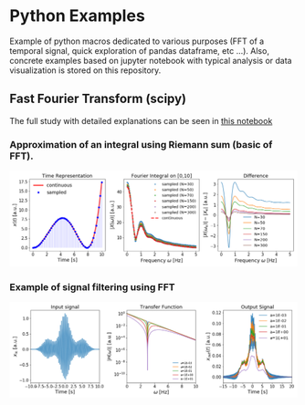# Python Examples

Example of python macros dedicated to various purposes (FFT of a temporal signal, quick exploration of pandas dataframe, etc ...). Also, concrete examples based on jupyter notebook with
typical analysis or data visualization is stored on this repository.

## Fast Fourier Transform (scipy)

The full study with detailed explanations can be seen in [this notebook](http://nbviewer.jupyter.org/github/rmadar/ExamplesWithPython/blob/master/NotebookExamples/ExampleFFT.ipynb)

### Approximation of an integral using Riemann sum (basic of FFT).

![Riemann sum](https://github.com/rmadar/ExamplesWithPython/blob/master/NotebookExamples/RiemannSum.png)


### Example of signal filtering using FFT

![Filtering example](https://github.com/rmadar/ExamplesWithPython/blob/master/NotebookExamples/FilteringExample.png)

